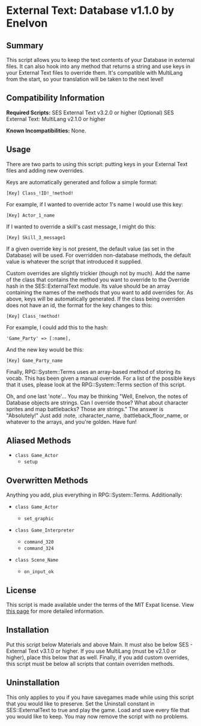 External Text: Database v1.1.0 by Enelvon
=============================================================================

Summary
-----------------------------------------------------------------------------
This script allows you to keep the text contents of your Database in external
files. It can also hook into any method that returns a string and use keys in
your External Text files to override them. It's compatible with MultiLang from
the start, so your translation will be taken to the next level!

Compatibility Information
-----------------------------------------------------------------------------
**Required Scripts:**
SES External Text v3.2.0 or higher
(Optional) SES External Text: MultiLang v2.1.0 or higher

**Known Incompatibilities:**
None.

Usage
-----------------------------------------------------------------------------
There are two parts to using this script: putting keys in your External Text
files and adding new overrides.

Keys are automatically generated and follow a simple format:

   `[Key] Class_!ID!_!method!`

For example, if I wanted to override actor 1's name I would use this key:

   `[Key] Actor_1_name`

If I wanted to override a skill's cast message, I might do this:

   `[Key] Skill_3_message1`

If a given override key is not present, the default value (as set in the
Database) will be used. For overridden non-database methods, the default value
is whatever the script that introduced it supplied.

Custom overrides are slightly trickier (though not by much). Add the name of
the class that contains the method you want to override to the Override hash
in the SES::ExternalText module. Its value should be an array containing the
names of the methods that you want to add overrides for. As above, keys will
be automatically generated. If the class being overriden does not have an id,
the format for the key changes to this:

   `[Key] Class_!method!`

For example, I could add this to the hash:

   `'Game_Party' => [:name],`

And the new key would be this:

   `[Key] Game_Party_name`

Finally, RPG::System::Terms uses an array-based method of storing its vocab.
This has been given a manual override. For a list of the possible keys that it
uses, please look at the RPG::System::Terms section of this script.

Oh, and one last 'note'... You may be thinking "Well, Enelvon, the notes of
Database objects are strings. Can I override those? What about character
sprites and map battlebacks? Those are strings." The answer is "Absolutely!"
Just add :note, :character_name, :battleback_floor_name, or whatever to the
arrays, and you're golden. Have fun!

Aliased Methods
-----------------------------------------------------------------------------
* `class Game_Actor`
    - `setup`

Overwritten Methods
-----------------------------------------------------------------------------
Anything you add, plus everything in RPG::System::Terms. Additionally:

* `class Game_Actor`
    - `set_graphic`

* `class Game_Interpreter`
    - `command_320`
    - `command_324`

* `class Scene_Name`
    - `on_input_ok`

License
-----------------------------------------------------------------------------
This script is made available under the terms of the MIT Expat license.
View [this page](http://sesvxace.wordpress.com/license/) for more detailed
information.

Installation
-----------------------------------------------------------------------------
Put this script below Materials and above Main. It must also be below
SES - External Text v3.1.0 or higher. If you use MultiLang (must be v2.1.0 or
higher), place this below that as well. Finally, if you add custom overrides,
this script must be below all scripts that contain overriden methods.

Uninstallation
-----------------------------------------------------------------------------
This only applies to you if you have savegames made while using this script
that you would like to preserve. Set the Uninstall constant in
SES::ExternalText to true and play the game. Load and save every file that you
would like to keep. You may now remove the script with no problems.
